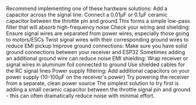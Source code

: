 Recommend implementing one of these hardware solutions:
Add a capacitor across the signal line:
Connect a 0.01μF or 0.1μF ceramic capacitor between the throttle pin and ground
This forms a simple low-pass filter that will absorb high-frequency noise
Check your wiring and shielding:
Ensure signal wires are separated from power wires, especially those going to motors/ESCs
Twist signal wires with their corresponding ground wires to reduce EMI pickup
Improve ground connections:
Make sure you have solid ground connections between your receiver and ESP32
Sometimes adding an additional ground wire can reduce noise
EMI shielding:
Wrap receiver or signal wires in aluminum foil connected to ground
Use shielded cables for the RC signal lines
Power supply filtering:
Add additional capacitors on your power supply (10-100μF on the receiver's power)
Try powering the receiver from a separate, clean power source
The simplest solution to try first is adding a small ceramic capacitor between the throttle signal pin and ground - this can often dramatically reduce noise with minimal effort.
